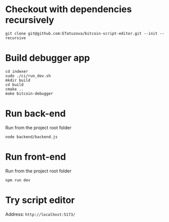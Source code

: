 # Checkout with dependencies recursively
```
git clone git@github.com:ETatuzova/bitcoin-script-editor.git --init --recursive
```
# Build debugger app
```
cd indexer
sudo ./ci/run_dev.sh
mkdir build
cd build
cmake ..
make bitcoin-debugger
```
# Run back-end
Run from the project root folder
```
node backend/backend.js
```
# Run front-end
Run from the project root folder
```
npm run dev
```
# Try script editor
Address: `http://localhost:5173/`
